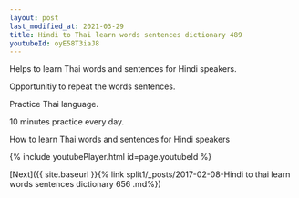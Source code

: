 ```yaml
---
layout: post
last_modified_at: 2021-03-29
title: Hindi to Thai learn words sentences dictionary 489 
youtubeId: oyE58T3iaJ8
---
```

 
 
Helps to learn Thai words and sentences for Hindi speakers.

Opportunitiy to repeat the words sentences. 

Practice Thai language. 
 
10 minutes practice every day. 
 
How to learn Thai words and sentences for Hindi speakers 
 
{% include youtubePlayer.html id=page.youtubeId %}
 
 
[Next]({{ site.baseurl }}{% link  split1/_posts/2017-02-08-Hindi to thai learn words sentences dictionary 656 .md%})
 
